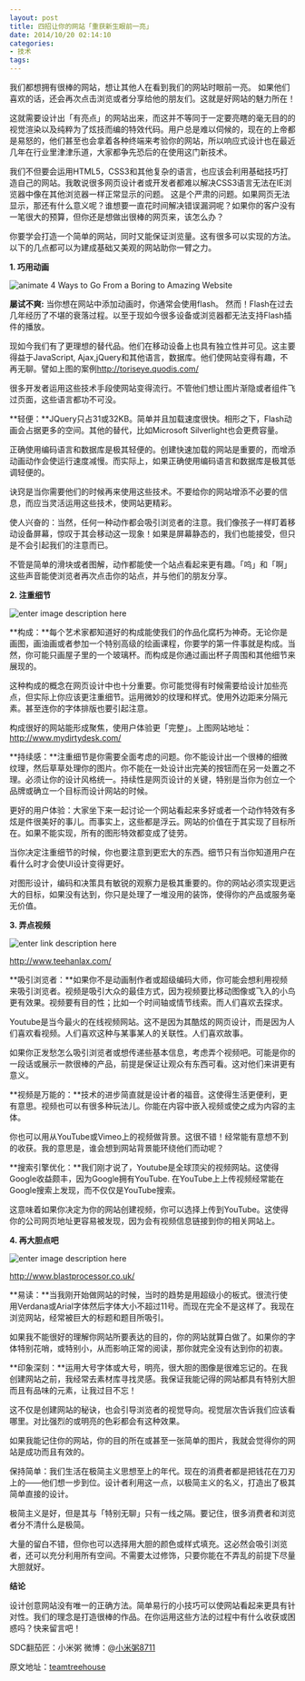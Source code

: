 ```yaml
---
layout: post
title: 四招让你的网站「重获新生眼前一亮」
date: 2014/10/20 02:14:10
categories:
- 技术
tags:
---
```


我们都想拥有很棒的网站，想让其他人在看到我们的网站时眼前一亮。 如果他们喜欢的话，还会再次点击浏览或者分享给他的朋友们。这就是好网站的魅力所在！

这就需要设计出「有亮点」的网站出来，而这并不等同于一定要亮瞎的毫无目的的视觉渲染以及纯粹为了炫技而编的特效代码。用户总是难以伺候的，现在的上帝都是易怒的，他们甚至也会拿着各种终端来考验你的网站，所以响应式设计也在最近几年在行业里津津乐道，大家都争先恐后的在使用这门新技术。

我们不但要会运用HTML5，CSS3和其他复杂的语言，也应该会利用基础技巧打造自己的网站。我敢说很多网页设计者或开发者都难以解决CSS3语言无法在IE浏览器中像在其他浏览器一样正常显示的问题。 这是个严肃的问题。如果网页无法显示，那还有什么意义呢？谁想要一直花时间解决错误漏洞呢？如果你的客户没有一笔很大的预算，但你还是想做出很棒的网页来，该怎么办？

你要学会打造一个简单的网站，同时又能保证浏览量。这有很多可以实现的方法。以下的几点都可以为建成基础又美观的网站助你一臂之力。

**1. 巧用动画**

![animate 4 Ways to Go From a Boring to Amazing Website][1]

**屡试不爽:** 当你想在网站中添加动画时，你通常会使用flash。 然而！Flash在过去几年经历了不堪的衰落过程。以至于现如今很多设备或浏览器都无法支持Flash插件的播放。

现如今我们有了更理想的替代品。他们在移动设备上也具有独立性并可见。这主要得益于JavaScript, Ajax,jQuery和其他语言，数据库。他们使网站变得有趣，不再无聊。譬如上图的案例<http://toriseye.quodis.com/>

很多开发者运用这些技术手段使网站变得流行。不管他们想让图片渐隐或者组件飞过页面，这些语言都功不可没。

**轻便：**JQuery只占31或32KB。简单并且加载速度很快。相形之下，Flash动画会占据更多的空间。其他的替代，比如Microsoft Silverlight也会更费容量。

正确使用编码语言和数据库是极其轻便的。创建快速加载的网站是重要的，而增添动画动作会使运行速度减慢。而实际上，如果正确使用编码语言和数据库是极其低调轻便的。

诀窍是当你需要他们的时候再来使用这些技术。不要给你的网站增添不必要的信息，而应当灵活运用这些技术，使网站更精彩。

使人兴奋的：当然，任何一种动作都会吸引浏览者的注意。我们像孩子一样盯着移动设备屏幕，惊叹于其会移动这一现象！如果是屏幕静态的，我们也能接受，但只是不会引起我们的注意而已。

不管是简单的滑块或者图解，动作都能使一个站点看起来更有趣。「呜」和「啊」这些声音能使浏览者再次点击你的站点，并与他们的朋友分享。

**2. 注重细节**

![enter image description here][2]

**构成：**每个艺术家都知道好的构成能使我们的作品化腐朽为神奇。无论你是画图，画油画或者参加一个特别高级的绘画课程，你要学的第一件事就是构成。当然，你可能只画屋子里的一个玻璃杯。而构成是你通过画出杯子周围和其他细节来展现的。

这种构成的概念在网页设计中也十分重要。你可能觉得有时候需要给设计加些亮点，但实际上你应该更注重细节。运用微妙的纹理和样式。使用外边距来分隔元素。甚至连你的字体排版也要引起注意。

构成很好的网站能形成聚焦，使用户体验更「完整」。上图网站地址：<http://www.mydirtydesk.com/>

**持续感：**注重细节是你需要全面考虑的问题。你不能设计出一个很棒的细微纹理，然后草草处理你的图片。你不能在一处设计出完美的按钮而在另一处置之不理。必须让你的设计风格统一。持续性是网页设计的关键，特别是当你为创立一个品牌或确立一个目标而设计网站的时候。

更好的用户体验：大家坐下来一起讨论一个网站看起来多好或者一个动作特效有多炫是件很美好的事儿。而事实上，这些都是浮云。网站的价值在于其实现了目标所在。如果不能实现，所有的图形特效都变成了徒劳。

当你决定注重细节的时候，你也要注意到更宏大的东西。细节只有当你知道用户在看什么时才会使UI设计变得更好。

对图形设计，编码和决策具有敏锐的观察力是极其重要的。你的网站必须实现更远大的目标，如果没有达到，你只是处理了一堆没用的装饰，使得你的产品或服务毫无价值。

**3. 弄点视频**

![enter link description here][3]

<http://www.teehanlax.com/>

**吸引浏览者：**如果你不是动画制作者或超级编码大师，你可能会想利用视频来吸引浏览者。视频是吸引大众的最佳方式，因为视频要比移动图像或飞入的小鸟更有效果。视频要有目的性；比如一个时间轴或情节线索。而人们喜欢去探求。

Youtube是当今最火的在线视频网站。这不是因为其酷炫的网页设计，而是因为人们喜欢看视频。人们喜欢这种与某事某人的关联性。人们喜欢故事。

如果你正发愁怎么吸引浏览者或想传递些基本信息，考虑弄个视频吧。可能是你的一段话或展示一款很棒的产品，前提是保证让观众有东西可看。这对他们来讲更有意义。

**视频是万能的：**技术的进步简直就是设计者的福音。这使得生活更便利，更有意思。视频也可以有很多种玩法儿。你能在内容中嵌入视频或使之成为内容的主体。

你也可以用从YouTube或Vimeo上的视频做背景。这很不错！经常能有意想不到的收获。我的意思是，谁会想到网站背景能环绕他们而动呢？

**搜索引擎优化：**我们刚才说了，Youtube是全球顶尖的视频网站。这使得Google收益颇丰，因为Google拥有YouTube. 在YouTube上上传视频经常能在Google搜索上发现，而不仅仅是YouTube搜索。

这意味着如果你决定为你的网站创建视频，你可以选择上传到YouTube。这使得你的公司网页地址更容易被发现，因为会有视频信息链接到你的相关网站上。

**4. 再大胆点吧**

![enter image description here][4]

<http://www.blastprocessor.co.uk/>

**易读：**当我刚开始做网站的时候，当时的趋势是用超级小的板式。很流行使用Verdana或Arial字体然后字体大小不超过11号。而现在完全不是这样了。我现在浏览网站，经常被巨大的标题和题目所吸引。

如果我不能很好的理解你网站所要表达的目的，你的网站就算白做了。如果你的字体特别花哨，或特别小，从而影响正常的阅读，那你就完全没有达到你的初衷。

**印象深刻：**运用大号字体或大号，明亮，很大胆的图像是很难忘记的。在我创建网站之前，我经常去素材库寻找灵感。我保证我能记得的网站都具有特别大胆而且有品味的元素，让我过目不忘！

这不仅是创建网站的秘诀，也会引导浏览者的视觉导向。视觉层次告诉我们应该看哪里。对比强烈的或明亮的色彩都会有这种效果。

如果我能记住你的网站，你的目的所在或甚至一张简单的图片，我就会觉得你的网站是成功而且有效的。

保持简单：我们生活在极简主义思想至上的年代。现在的消费者都是把钱花在刀刃上的——他们想一步到位。设计者利用这一点，以极简主义的名义，打造出了极其简单直接的设计。

极简主义是好，但是其与「特别无聊」只有一线之隔。要记住，很多消费者和浏览者分不清什么是极简。

大量的留白不错，但你也可以选择用大胆的颜色或样式填充。这必然会吸引浏览者，还可以充分利用所有空间。不需要太过修饰，只要你能在不弄乱的前提下尽量大胆就好。

**结论**

设计创意网站没有唯一的正确方法。简单易行的小技巧可以使网站看起来更具有针对性。我们的理念是打造很棒的作品。在你运用这些方法的过程中有什么收获或困惑吗？快来留言吧！

SDC翻茄匠：小米粥 微博：@[小米粥8711][5]

原文地址：[teamtreehouse][6]

[1]: http://uisdc.qiniudn.com/wp-content/uploads/2013/03/animate.jpg

[2]: http://uisdc.qiniudn.com/wp-content/uploads/2013/03/detail.jpg

[3]: http://uisdc.qiniudn.com/wp-content/uploads/2013/03/video.jpg

[4]: http://uisdc.qiniudn.com/wp-content/uploads/2013/03/bold.jpg

[5]: http://weibo.com/mizhoushilv

[6]: http://blog.teamtreehouse.com/4-ways-to-go-from-a-boring-to-amazing-website
